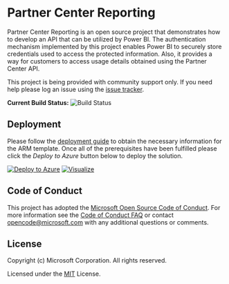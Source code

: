 # Partner Center Reporting
Partner Center Reporting is an open source project that demonstrates how to develop an API that can 
be utilized by Power BI. The authentication mechanism implemented by this project enables Power BI 
to securely store credentials used to access the protected information. Also, it provides a way for 
customers to access usage details obtained using the Partner Center API.

This project is being provided with community support only. If you need help please
log an issue using the [issue tracker](https://github.com/Microsoft/Partner-Center-Reporting/issues).

__Current Build Status:__ ![Build Status](https://ustechsales.visualstudio.com/_apis/public/build/definitions/08b6a9c4-c5bc-47c3-b945-aa13e7567100/20/badge)

## Deployment
Please follow the [deployment guide](docs/Deployment.md) to obtain the necessary information for the ARM template. 
Once all of the prerequisites have been fulfilled please click the *Deploy to Azure* button below to deploy the solution.

[![Deploy to Azure](http://azuredeploy.net/deploybutton.png)](https://portal.azure.com/#create/Microsoft.Template/uri/https%3A%2F%2Fraw.githubusercontent.com%2FMicrosoft%2FPartner-Center-Reporting%2Fmaster%2Fazuredeploy.json)
[![Visualize](http://armviz.io/visualizebutton.png)](http://armviz.io/#/?load=https%3A%2F%2Fraw.githubusercontent.com%2FMicrosoft%2FPartner-Center-Reporting%2Fmaster%2Fazuredeploy.json)

## Code of Conduct 
This project has adopted the [Microsoft Open Source Code of Conduct](https://opensource.microsoft.com/codeofconduct/). For more 
information see the [Code of Conduct FAQ](https://opensource.microsoft.com/codeofconduct/faq/) or contact 
[opencode@microsoft.com](mailto:opencode@microsoft.com) with any additional questions or comments.

## License
Copyright (c) Microsoft Corporation. All rights reserved.

Licensed under the [MIT](LICENSE) License.

